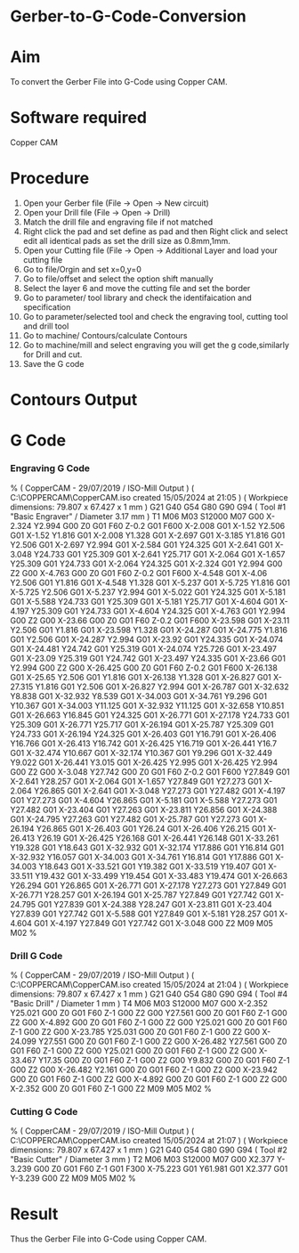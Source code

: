 # Gerber-to-G-Code-Conversion
# Aim
To convert the Gerber File into G-Code using Copper CAM.
# Software required
Copper CAM
# Procedure
1. Open your Gerber file (File → Open → New circuit)</br>
2. Open your Drill file (File → Open → Drill)</br>
3. Match the drill file and engraving file if not matched </br>
4. Right click the pad and set define as pad and then Right click and select edit all identical pads as set the drill size as 0.8mm,1mm.</br>
5. Open your Cutting file (File → Open → Additional Layer and load your cutting file</br>
6. Go to file/Orgin and set x=0,y=0 </br>
7. Go to file/offset and select the option shift manually</br>
8. Select the layer 6 and move the cutting file and set the border</br>
9. Go to parameter/ tool library and check the identifaication and specification</br>
10. Go to parameter/selected tool and check the engraving tool, cutting tool and drill tool</br>
11. Go to machine/ Contours/calculate Contours</br>
12. Go to machine/mill and select engraving you will get the g code,similarly for Drill and cut. </br>
13. Save the G code</br>
# Contours Output






# G Code
### Engraving G Code

%
( CopperCAM - 29/07/2019 / ISO-Mill Output )
( C:\COPPERCAM\CopperCAM.iso created 15/05/2024 at 21:05 )
( Workpiece dimensions: 79.807 x 67.427 x 1 mm )
G21 G40 G54
G80 G90 G94
( Tool #1 "Basic Engraver" / Diameter 3.17 mm )
T1 M06
M03 S12000
M07
G00 X-2.324 Y2.994
G00 Z0
G01 F60 Z-0.2
G01 F600 X-2.008
G01 X-1.52 Y2.506
G01 X-1.52 Y1.816
G01 X-2.008 Y1.328
G01 X-2.697
G01 X-3.185 Y1.816
G01 Y2.506
G01 X-2.697 Y2.994
G01 X-2.584
G01 Y24.325
G01 X-2.641
G01 X-3.048 Y24.733
G01 Y25.309
G01 X-2.641 Y25.717
G01 X-2.064
G01 X-1.657 Y25.309
G01 Y24.733
G01 X-2.064 Y24.325
G01 X-2.324
G01 Y2.994
G00 Z2
G00 X-4.763
G00 Z0
G01 F60 Z-0.2
G01 F600 X-4.548
G01 X-4.06 Y2.506
G01 Y1.816
G01 X-4.548 Y1.328
G01 X-5.237
G01 X-5.725 Y1.816
G01 X-5.725 Y2.506
G01 X-5.237 Y2.994
G01 X-5.022
G01 Y24.325
G01 X-5.181
G01 X-5.588 Y24.733
G01 Y25.309
G01 X-5.181 Y25.717
G01 X-4.604
G01 X-4.197 Y25.309
G01 Y24.733
G01 X-4.604 Y24.325
G01 X-4.763
G01 Y2.994
G00 Z2
G00 X-23.66
G00 Z0
G01 F60 Z-0.2
G01 F600 X-23.598
G01 X-23.11 Y2.506
G01 Y1.816
G01 X-23.598 Y1.328
G01 X-24.287
G01 X-24.775 Y1.816
G01 Y2.506
G01 X-24.287 Y2.994
G01 X-23.92
G01 Y24.335
G01 X-24.074
G01 X-24.481 Y24.742
G01 Y25.319
G01 X-24.074 Y25.726
G01 X-23.497
G01 X-23.09 Y25.319
G01 Y24.742
G01 X-23.497 Y24.335
G01 X-23.66
G01 Y2.994
G00 Z2
G00 X-26.425
G00 Z0
G01 F60 Z-0.2
G01 F600 X-26.138
G01 X-25.65 Y2.506
G01 Y1.816
G01 X-26.138 Y1.328
G01 X-26.827
G01 X-27.315 Y1.816
G01 Y2.506
G01 X-26.827 Y2.994
G01 X-26.787
G01 X-32.632 Y8.838
G01 X-32.932 Y8.539
G01 X-34.003
G01 X-34.761 Y9.296
G01 Y10.367
G01 X-34.003 Y11.125
G01 X-32.932 Y11.125
G01 X-32.658 Y10.851
G01 X-26.663 Y16.845
G01 Y24.325
G01 X-26.771
G01 X-27.178 Y24.733
G01 Y25.309
G01 X-26.771 Y25.717
G01 X-26.194
G01 X-25.787 Y25.309
G01 Y24.733
G01 X-26.194 Y24.325
G01 X-26.403
G01 Y16.791
G01 X-26.406 Y16.766
G01 X-26.413 Y16.742
G01 X-26.425 Y16.719
G01 X-26.441 Y16.7
G01 X-32.474 Y10.667
G01 X-32.174 Y10.367
G01 Y9.296
G01 X-32.449 Y9.022
G01 X-26.441 Y3.015
G01 X-26.425 Y2.995
G01 X-26.425 Y2.994
G00 Z2
G00 X-3.048 Y27.742
G00 Z0
G01 F60 Z-0.2
G01 F600 Y27.849
G01 X-2.641 Y28.257
G01 X-2.064
G01 X-1.657 Y27.849
G01 Y27.273
G01 X-2.064 Y26.865
G01 X-2.641
G01 X-3.048 Y27.273
G01 Y27.482
G01 X-4.197
G01 Y27.273
G01 X-4.604 Y26.865
G01 X-5.181
G01 X-5.588 Y27.273
G01 Y27.482
G01 X-23.404
G01 Y27.263
G01 X-23.811 Y26.856
G01 X-24.388
G01 X-24.795 Y27.263
G01 Y27.482
G01 X-25.787
G01 Y27.273
G01 X-26.194 Y26.865
G01 X-26.403
G01 Y26.24
G01 X-26.406 Y26.215
G01 X-26.413 Y26.19
G01 X-26.425 Y26.168
G01 X-26.441 Y26.148
G01 X-33.261 Y19.328
G01 Y18.643
G01 X-32.932
G01 X-32.174 Y17.886
G01 Y16.814
G01 X-32.932 Y16.057
G01 X-34.003
G01 X-34.761 Y16.814
G01 Y17.886
G01 X-34.003 Y18.643
G01 X-33.521
G01 Y19.382
G01 X-33.519 Y19.407
G01 X-33.511 Y19.432
G01 X-33.499 Y19.454
G01 X-33.483 Y19.474
G01 X-26.663 Y26.294
G01 Y26.865
G01 X-26.771
G01 X-27.178 Y27.273
G01 Y27.849
G01 X-26.771 Y28.257
G01 X-26.194
G01 X-25.787 Y27.849
G01 Y27.742
G01 X-24.795
G01 Y27.839
G01 X-24.388 Y28.247
G01 X-23.811
G01 X-23.404 Y27.839
G01 Y27.742
G01 X-5.588
G01 Y27.849
G01 X-5.181 Y28.257
G01 X-4.604
G01 X-4.197 Y27.849
G01 Y27.742
G01 X-3.048
G00 Z2
M09
M05
M02
%




### Drill G Code


%
( CopperCAM - 29/07/2019 / ISO-Mill Output )
( C:\COPPERCAM\CopperCAM.iso created 15/05/2024 at 21:04 )
( Workpiece dimensions: 79.807 x 67.427 x 1 mm )
G21 G40 G54
G80 G90 G94
( Tool #4 "Basic Drill" / Diameter 1 mm )
T4 M06
M03 S12000
M07
G00 X-2.352 Y25.021
G00 Z0
G01 F60 Z-1
G00 Z2
G00 Y27.561
G00 Z0
G01 F60 Z-1
G00 Z2
G00 X-4.892
G00 Z0
G01 F60 Z-1
G00 Z2
G00 Y25.021
G00 Z0
G01 F60 Z-1
G00 Z2
G00 X-23.785 Y25.031
G00 Z0
G01 F60 Z-1
G00 Z2
G00 X-24.099 Y27.551
G00 Z0
G01 F60 Z-1
G00 Z2
G00 X-26.482 Y27.561
G00 Z0
G01 F60 Z-1
G00 Z2
G00 Y25.021
G00 Z0
G01 F60 Z-1
G00 Z2
G00 X-33.467 Y17.35
G00 Z0
G01 F60 Z-1
G00 Z2
G00 Y9.832
G00 Z0
G01 F60 Z-1
G00 Z2
G00 X-26.482 Y2.161
G00 Z0
G01 F60 Z-1
G00 Z2
G00 X-23.942
G00 Z0
G01 F60 Z-1
G00 Z2
G00 X-4.892
G00 Z0
G01 F60 Z-1
G00 Z2
G00 X-2.352
G00 Z0
G01 F60 Z-1
G00 Z2
M09
M05
M02
%



### Cutting G Code

%
( CopperCAM - 29/07/2019 / ISO-Mill Output )
( C:\COPPERCAM\CopperCAM.iso created 15/05/2024 at 21:07 )
( Workpiece dimensions: 79.807 x 67.427 x 1 mm )
G21 G40 G54
G80 G90 G94
( Tool #2 "Basic Cutter" / Diameter 3 mm )
T2 M06
M03 S12000
M07
G00 X2.377 Y-3.239
G00 Z0
G01 F60 Z-1
G01 F300 X-75.223
G01 Y61.981
G01 X2.377
G01 Y-3.239
G00 Z2
M09
M05
M02
%




# Result

Thus the Gerber File into G-Code using Copper CAM.
